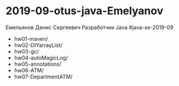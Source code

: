# 2019-09-otus-java-Emelyanov


Емельянов Денис Сергеевич
Разработчик Java
#java-se-2019-09

* hw01-maven/
* hw02-DIYarrayList/
* hw03-gc/
* hw04-autoMagicLog/
* hw05-annotations/
* hw06-ATM/
* hw07-DepartmentATM/



